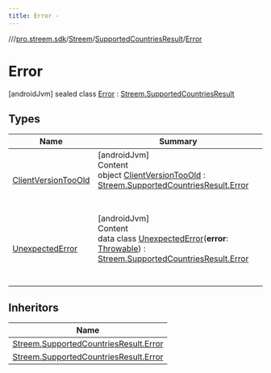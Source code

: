 ```yaml
---
title: Error -
---
```

//[<root>](../../../../../index.md)/[pro.streem.sdk](../../../index.md)/[Streem](../../index.md)/[SupportedCountriesResult](../index.md)/[Error](index.md)



# Error  
 [androidJvm] sealed class [Error](index.md) : [Streem.SupportedCountriesResult](../index.md)   


## Types  
  
|  Name |  Summary | 
|---|---|
| <a name="pro.streem.sdk/Streem.SupportedCountriesResult.Error.ClientVersionTooOld///PointingToDeclaration/"></a>[ClientVersionTooOld](-client-version-too-old/index.md)| <a name="pro.streem.sdk/Streem.SupportedCountriesResult.Error.ClientVersionTooOld///PointingToDeclaration/"></a>[androidJvm]  <br>Content  <br>object [ClientVersionTooOld](-client-version-too-old/index.md) : [Streem.SupportedCountriesResult.Error](index.md)  <br><br><br>|
| <a name="pro.streem.sdk/Streem.SupportedCountriesResult.Error.UnexpectedError///PointingToDeclaration/"></a>[UnexpectedError](-unexpected-error/index.md)| <a name="pro.streem.sdk/Streem.SupportedCountriesResult.Error.UnexpectedError///PointingToDeclaration/"></a>[androidJvm]  <br>Content  <br>data class [UnexpectedError](-unexpected-error/index.md)(**error**: [Throwable](https://kotlinlang.org/api/latest/jvm/stdlib/kotlin/-throwable/index.html)) : [Streem.SupportedCountriesResult.Error](index.md)  <br><br><br>|


## Inheritors  
  
|  Name | 
|---|
| <a name="pro.streem.sdk/Streem.SupportedCountriesResult.Error.ClientVersionTooOld///PointingToDeclaration/"></a>[Streem.SupportedCountriesResult.Error](-client-version-too-old/index.md)|
| <a name="pro.streem.sdk/Streem.SupportedCountriesResult.Error.UnexpectedError///PointingToDeclaration/"></a>[Streem.SupportedCountriesResult.Error](-unexpected-error/index.md)|

